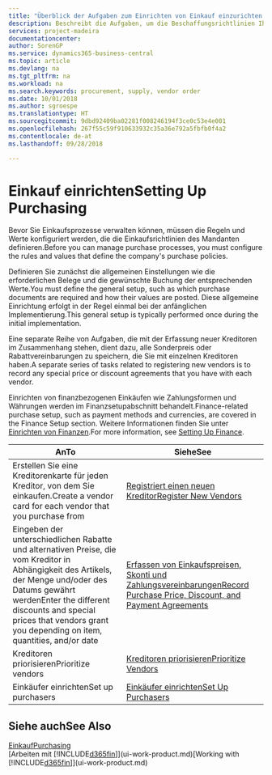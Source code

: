 ```yaml
---
title: "Überblick der Aufgaben zum Einrichten von Einkauf einzurichten | Microsoft Docs"
description: Beschreibt die Aufgaben, um die Beschaffungsrichtlinien Ihres Mandanten festzulegen und Ihre Einkaufsprozesse einzurichten.
services: project-madeira
documentationcenter: 
author: SorenGP
ms.service: dynamics365-business-central
ms.topic: article
ms.devlang: na
ms.tgt_pltfrm: na
ms.workload: na
ms.search.keywords: procurement, supply, vendor order
ms.date: 10/01/2018
ms.author: sgroespe
ms.translationtype: HT
ms.sourcegitcommit: 9dbd92409ba02281f008246194f3ce0c53e4e001
ms.openlocfilehash: 267f55c59f910633932c35a36e792a5fbfb0f4a2
ms.contentlocale: de-at
ms.lasthandoff: 09/28/2018

---
```

# <a name="setting-up-purchasing"></a><span data-ttu-id="e2d50-103">Einkauf einrichten</span><span class="sxs-lookup"><span data-stu-id="e2d50-103">Setting Up Purchasing</span></span>
<span data-ttu-id="e2d50-104">Bevor Sie Einkaufsprozesse verwalten können, müssen die Regeln und Werte konfiguriert werden, die die Einkaufsrichtlinien des Mandanten definieren.</span><span class="sxs-lookup"><span data-stu-id="e2d50-104">Before you can manage purchase processes, you must configure the rules and values that define the company's purchase policies.</span></span>

<span data-ttu-id="e2d50-105">Definieren Sie zunächst die allgemeinen Einstellungen wie die erforderlichen Belege und die gewünschte Buchung der entsprechenden Werte.</span><span class="sxs-lookup"><span data-stu-id="e2d50-105">You must define the general setup, such as which purchase documents are required and how their values are posted.</span></span> <span data-ttu-id="e2d50-106">Diese allgemeine Einrichtung erfolgt in der Regel einmal bei der anfänglichen Implementierung.</span><span class="sxs-lookup"><span data-stu-id="e2d50-106">This general setup is typically performed once during the initial implementation.</span></span>

<span data-ttu-id="e2d50-107">Eine separate Reihe von Aufgaben, die mit der Erfassung neuer Kreditoren im Zusammenhang stehen, dient dazu, alle Sonderpreis oder Rabattvereinbarungen zu speichern, die Sie mit einzelnen Kreditoren haben.</span><span class="sxs-lookup"><span data-stu-id="e2d50-107">A separate series of tasks related to registering new vendors is to record any special price or discount agreements that you have with each vendor.</span></span>

<span data-ttu-id="e2d50-108">Einrichten von finanzbezogenen Einkäufen wie Zahlungsformen und Währungen werden im Finanzsetupabschnitt behandelt.</span><span class="sxs-lookup"><span data-stu-id="e2d50-108">Finance-related purchase setup, such as payment methods and currencies, are covered in the Finance Setup section.</span></span> <span data-ttu-id="e2d50-109">Weitere Informationen finden Sie unter [Einrichten von Finanzen](finance-setup-finance.md).</span><span class="sxs-lookup"><span data-stu-id="e2d50-109">For more information, see [Setting Up Finance](finance-setup-finance.md).</span></span>

| <span data-ttu-id="e2d50-110">An</span><span class="sxs-lookup"><span data-stu-id="e2d50-110">To</span></span> | <span data-ttu-id="e2d50-111">Siehe</span><span class="sxs-lookup"><span data-stu-id="e2d50-111">See</span></span> |
| --- | --- |
| <span data-ttu-id="e2d50-112">Erstellen Sie eine Kreditorenkarte für jeden Kreditor, von dem Sie einkaufen.</span><span class="sxs-lookup"><span data-stu-id="e2d50-112">Create a vendor card for each vendor that you purchase from</span></span>|[<span data-ttu-id="e2d50-113">Registriert einen neuen Kreditor</span><span class="sxs-lookup"><span data-stu-id="e2d50-113">Register New Vendors</span></span>](purchasing-how-register-new-vendors.md) |
| <span data-ttu-id="e2d50-114">Eingeben der unterschiedlichen Rabatte und alternativen Preise, die vom Kreditor in Abhängigkeit des Artikels, der Menge und/oder des Datums gewährt werden</span><span class="sxs-lookup"><span data-stu-id="e2d50-114">Enter the different discounts and special prices that vendors grant you depending on item, quantities, and/or date</span></span> |[<span data-ttu-id="e2d50-115">Erfassen von Einkaufspreisen, Skonti und Zahlungsvereinbarungen</span><span class="sxs-lookup"><span data-stu-id="e2d50-115">Record Purchase Price, Discount, and Payment Agreements</span></span>](purchasing-how-record-purchase-price-discount-payment-agreements.md) |
| <span data-ttu-id="e2d50-116">Kreditoren priorisieren</span><span class="sxs-lookup"><span data-stu-id="e2d50-116">Prioritize vendors</span></span> |[<span data-ttu-id="e2d50-117">Kreditoren priorisieren</span><span class="sxs-lookup"><span data-stu-id="e2d50-117">Prioritize Vendors</span></span>](purchasing-how-prioritize-vendors.md) |
| <span data-ttu-id="e2d50-118">Einkäufer einrichten</span><span class="sxs-lookup"><span data-stu-id="e2d50-118">Set up purchasers</span></span> |[<span data-ttu-id="e2d50-119">Einkäufer einrichten</span><span class="sxs-lookup"><span data-stu-id="e2d50-119">Set Up Purchasers</span></span>](purchasing-how-setup-purchasers.md) |

## <a name="see-also"></a><span data-ttu-id="e2d50-120">Siehe auch</span><span class="sxs-lookup"><span data-stu-id="e2d50-120">See Also</span></span>
[<span data-ttu-id="e2d50-121">Einkauf</span><span class="sxs-lookup"><span data-stu-id="e2d50-121">Purchasing</span></span>](purchasing-manage-purchasing.md)  
<span data-ttu-id="e2d50-122">[Arbeiten mit [!INCLUDE[d365fin](includes/d365fin_md.md)]](ui-work-product.md)</span><span class="sxs-lookup"><span data-stu-id="e2d50-122">[Working with [!INCLUDE[d365fin](includes/d365fin_md.md)]](ui-work-product.md)</span></span>

